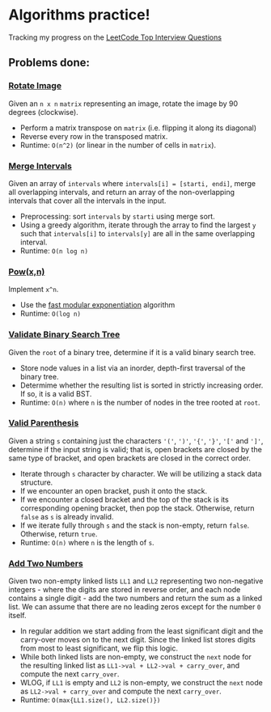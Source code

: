 # Algorithms practice!
Tracking my progress on the [LeetCode Top Interview Questions](https://leetcode.com/problem-list/wpwgkgt/)

## Problems done:
### [Rotate Image](https://leetcode.com/problems/rotate-image/)
Given an `n x n` `matrix` representing an image, rotate the image by 90 degrees (clockwise).
- Perform a matrix transpose on `matrix` (i.e. flipping it along its diagonal)
- Reverse every row in the transposed matrix.
- Runtime: `O(n^2)` (or linear in the number of cells in `matrix`).
### [Merge Intervals](https://leetcode.com/problems/merge-intervals/)
Given an array of `intervals` where `intervals[i] = [starti, endi]`, merge all overlapping intervals, and return an array of the non-overlapping intervals that cover all the intervals in the input.
- Preprocessing: sort `intervals` by `starti` using merge sort.
- Using a greedy algorithm, iterate through the array to find the largest `y` such that `intervals[i]` to `intervals[y]` are all in the same overlapping interval.
- Runtime: `O(n log n)`
### [Pow(x,n)](https://leetcode.com/problems/powx-n)
Implement `x^n`.
- Use the [fast modular exponentiation](https://www.khanacademy.org/computing/computer-science/cryptography/modarithmetic/a/fast-modular-exponentiation) algorithm
- Runtime: `O(log n)`
### [Validate Binary Search Tree](https://leetcode.com/problems/validate-binary-search-tree/)
Given the `root` of a binary tree, determine if it is a valid binary search tree.
- Store node values in a list via an inorder, depth-first traversal of the binary tree.
- Determime whether the resulting list is sorted in strictly increasing order. If so, it is a valid BST.
- Runtime: `O(n)` where `n` is the number of nodes in the tree rooted at `root`.
### [Valid Parenthesis](https://leetcode.com/problems/valid-parentheses/)
Given a string `s` containing just the characters `'('`, `')'`, `'{'`, `'}'`, `'['` and `']'`, determine if the input string is valid; that is, open brackets are closed by the same type of bracket, and open brackets are closed in the correct order.
- Iterate through `s` character by character. We will be utilizing a stack data structure.
- If we encounter an open bracket, push it onto the stack.
- If we encounter a closed bracket and the top of the stack is its corresponding opening bracket, then pop the stack. Otherwise, return `false` as `s` is already invalid.
- If we iterate fully through `s` and the stack is non-empty, return `false`. Otherwise, return `true`.
- Runtime: `O(n)` where `n` is the length of `s`.
### [Add Two Numbers](https://leetcode.com/problems/add-two-numbers/)
Given two non-empty linked lists `LL1` and `LL2` representing two non-negative integers - where the digits are stored in reverse order, and each node contains a single digit - add the two numbers and return the sum as a linked list. We can assume that there are no leading zeros except for the number `0` itself.
- In regular addition we start adding from the least significant digit and the carry-over moves on to the next digit. Since the linked list stores digits from most to least significant, we flip this logic.
- While both linked lists are non-empty, we construct the `next` node for the resulting linked list as `LL1->val + LL2->val + carry_over`, and compute the next `carry_over`.
- WLOG, if `LL1` is empty and `LL2` is non-empty, we construct the `next` node as `LL2->val + carry_over` and compute the next `carry_over`.
- Runtime: `O(max{LL1.size(), LL2.size()})`

